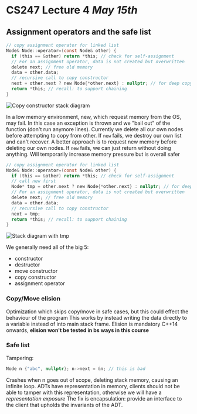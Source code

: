 # CS247 Lecture 4 _May 15th_

## Assignment operators and the safe list

```C
// copy assignment operator for linked list
Node& Node::operator=(const Node& other) {
  if (this == &other) return *this; // check for self-assignment
  // For an assignment operator, data is not created but overwritten
  delete next; // free old memory
  data = other.data;
  // recursive call to copy constructor
  next = other.next ? new Node{*other.next} : nullptr; // for deep copy
  return *this; // recall: to support chaining
}
```

![Copy constructor stack diagram](https://cdn.discordapp.com/attachments/1352286409003761715/1372581897716236299/image0.jpg?ex=68274c01&is=6825fa81&hm=f7cc45644ff0aeab9018e5096522d0937773b40cbeb45c09b9c15d83e1d27ad0&)

In a low memory environment, new, which request memory from the OS, may fail. In this case an exception is thrown and we "bail out" of the function (don't run anymore lines).
Currently we delete all our own nodes before attempting to copy from other. If `new` fails, we destroy our own list and can't recover.
A better approach is to request new memory before deleting our own nodes. If `new` fails, we can just return without doing anything. Will temporarily increase memory pressure but is overall safer

```C
// copy assignment operator for linked list
Node& Node::operator=(const Node& other) {
  if (this == &other) return *this; // check for self-assignment
  // call new first
  Node* tmp = other.next ? new Node{*other.next} : nullptr; // for deep copy
  // For an assignment operator, data is not created but overwritten
  delete next; // free old memory
  data = other.data;
  // recursive call to copy constructor
  next = tmp;
  return *this; // recall: to support chaining
}
```

![Stack diagram with `tmp`](https://cdn.discordapp.com/attachments/1352286409003761715/1372586510527889619/image0.jpg?ex=6827504d&is=6825fecd&hm=f9397420ed633330c21ad90d6bba4e087b76bd306b0847eb68fd96754b3c491e&)

We generally need all of the big 5:

- constructor
- destructor
- move constructor
- copy constructor
- assignment operator

### Copy/Move elision

Optimization which skips copy/move in safe cases, but this could effect the behaviour of the program
This works by instead writing the data directly to a variable instead of into main stack frame.
Elision is mandatory C++14 onwards, **elision won't be tested in bs ways in this course**

### Safe list

Tampering:

```C
Node n {"abc", nullptr}; n->next = &n; // this is bad
```

Crashes when n goes out of scope, deleting stack memory, causing an infinite loop.
ADTs have representation in memory, clients should not be able to tamper with this representation, otherwise we will have a _representation exposure_
The fix is encapsulation: provide an interface to the client that upholds the invariants of the ADT.
